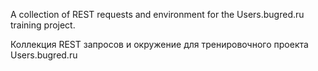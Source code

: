 A collection of REST requests and environment for the Users.bugred.ru training project.



Коллекция REST запросов и окружение для тренировочного проекта Users.bugred.ru
